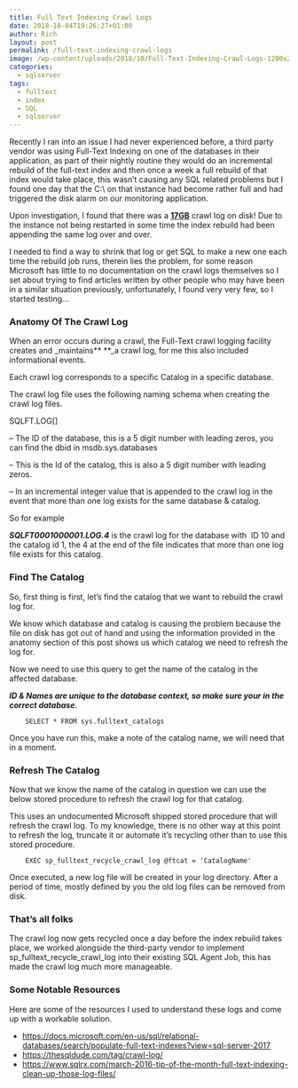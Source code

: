 ```yaml
---
title: Full Text Indexing Crawl Logs
date: 2018-10-04T19:26:27+01:00
author: Rich
layout: post
permalink: /full-text-indexing-crawl-logs
image: /wp-content/uploads/2018/10/Full-Text-Indexing-Crawl-Logs-1200x280.png
categories:
  - sqlserver
tags:
  - fulltext
  - index
  - SQL
  - sqlserver
---
```


Recently I ran into an issue I had never experienced before, a third party vendor was using Full-Text Indexing on one of the databases in their application, as part of their nightly routine they would do an incremental rebuild of the full-text index and then once a week a full rebuild of that index would take place, this wasn&#8217;t causing any SQL related problems but I found one day that the C:\ on that instance had become rather full and had triggered the disk alarm on our monitoring application.

Upon investigation, I found that there was a <span style="text-decoration: underline;"><strong>17GB</strong></span> crawl log on disk! Due to the instance not being restarted in some time the index rebuild had been appending the same log over and over.

I needed to find a way to shrink that log or get SQL to make a new one each time the rebuild job runs, therein lies the problem, for some reason Microsoft has little to no documentation on the crawl logs themselves so I set about trying to find articles written by other people who may have been in a similar situation previously, unfortunately, I found very very few, so I started testing&#8230;

### Anatomy Of The Crawl Log

When an error occurs during a crawl, the Full-Text crawl logging facility creates and _maintains\*\* \*\*\_a crawl log, for me this also included informational events.

Each crawl log corresponds to a specific Catalog in a specific database.

The crawl log file uses the following naming schema when creating the crawl log files.

SQLFT<DatabaseID><FullTextCatalogID>.LOG[<n>]

**<DatabaseID>** &#8211; The ID of the database, this is a 5 digit number with leading zeros, you can find the dbid in msdb.sys.databases

**<FullTextCatalogID>** &#8211; This is the Id of the catalog, this is also a 5 digit number with leading zeros.

**<n>** &#8211; In an incremental integer value that is appended to the crawl log in the event that more than one log exists for the same database & catalog.

So for example

_**SQLFT0001000001.LOG.4**_ is the crawl log for the database with  ID 10 and the catalog id 1, the 4 at the end of the file indicates that more than one log file exists for this catalog.

### Find The Catalog

So, first thing is first, let&#8217;s find the catalog that we want to rebuild the crawl log for.

We know which database and catalog is causing the problem because the file on disk has got out of hand and using the information provided in the anatomy section of this post shows us which catalog we need to refresh the log for.

Now we need to use this query to get the name of the catalog in the affected database.

**_ID & Names are unique to the database context, so make sure your in the correct database._**

```
    SELECT * FROM sys.fulltext_catalogs
```

Once you have run this, make a note of the catalog name, we will need that in a moment.

### Refresh The Catalog

Now that we know the name of the catalog in question we can use the below stored procedure to refresh the crawl log for that catalog.

This uses an undocumented Microsoft shipped stored procedure that will refresh the crawl log. To my knowledge, there is no other way at this point to refresh the log, truncate it or automate it&#8217;s recycling other than to use this stored procedure.

```
    EXEC sp_fulltext_recycle_crawl_log @ftcat = 'CatalogName'
```

Once executed, a new log file will be created in your log directory. After a period of time, mostly defined by you the old log files can be removed from disk.

### That&#8217;s all folks

The crawl log now gets recycled once a day before the index rebuild takes place, we worked alongside the third-party vendor to implement sp_fulltext_recycle_crawl_log into their existing SQL Agent Job, this has made the crawl log much more manageable.

### Some Notable Resources

Here are some of the resources I used to understand these logs and come up with a workable solution.

- <https://docs.microsoft.com/en-us/sql/relational-databases/search/populate-full-text-indexes?view=sql-server-2017>
- <https://thesqldude.com/tag/crawl-log/>
- <https://www.sqlrx.com/march-2016-tip-of-the-month-full-text-indexing-clean-up-those-log-files/>
